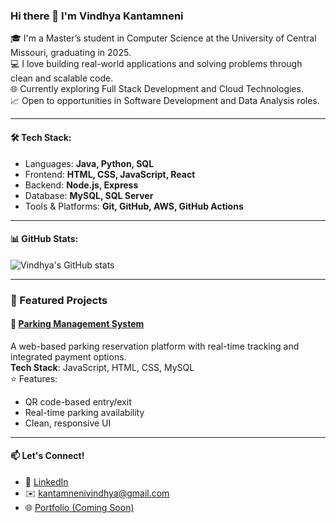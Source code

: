 ### Hi there 👋 I'm Vindhya Kantamneni

🎓 I'm a Master’s student in Computer Science at the University of Central Missouri, graduating in 2025.  
💻 I love building real-world applications and solving problems through clean and scalable code.  
🌐 Currently exploring Full Stack Development and Cloud Technologies.  
📈 Open to opportunities in Software Development and Data Analysis roles.

---

#### 🛠️ Tech Stack:
- Languages: **Java, Python, SQL**
- Frontend: **HTML, CSS, JavaScript, React**
- Backend: **Node.js, Express**
- Database: **MySQL, SQL Server**
- Tools & Platforms: **Git, GitHub, AWS, GitHub Actions**

---

#### 📊 GitHub Stats:
![Vindhya's GitHub stats](https://github-readme-stats.vercel.app/api?username=Vindhya733&show_icons=true&theme=default)

---
### 📌 Featured Projects
#### 🔹 [Parking Management System](https://github.com/Vindhya733/parking-management-system)  
A web-based parking reservation platform with real-time tracking and integrated payment options.  
**Tech Stack**: JavaScript, HTML, CSS, MySQL  
⭐ Features:
- QR code-based entry/exit  
- Real-time parking availability  
- Clean, responsive UI

---

#### 📫 Let's Connect!
- 💼 [LinkedIn](https://linkedin.com/in/vindhyakantamneni/)
- ✉️ kantamnenivindhya@gmail.com
- 🌐 [Portfolio (Coming Soon)]()


